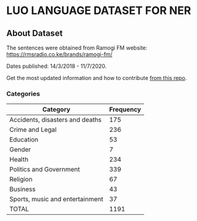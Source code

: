

# LUO LANGUAGE DATASET FOR NER

## About Dataset
The sentences were obtained from Ramogi FM website: https://rmsradio.co.ke/brands/ramogi-fm/ 

Dates published: 14/3/2018 - 11/7/2020.

Get the most updated information and how to contribute [from this repo](https://github.com/Pogayo/Luo-News-Dataset/).

### Categories
Category | Frequency
----------|---------
Accidents, disasters and deaths| 175
Crime and Legal	| 236
Education	| 53
Gender	| 7
Health	| 234
Politics and Government	| 339
Religion	| 67
Business	| 43
Sports, music and entertainment	| 37
TOTAL	| 1191

